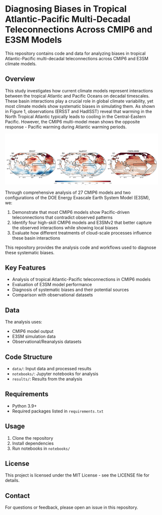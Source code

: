 # Diagnosing Biases in Tropical Atlantic-Pacific Multi-Decadal Teleconnections Across CMIP6 and E3SM Models

This repository contains code and data for analyzing biases in tropical Atlantic-Pacific multi-decadal teleconnections across CMIP6 and E3SM climate models.

## Overview

This study investigates how current climate models represent interactions between the tropical Atlantic and Pacific Oceans on decadal timescales. These basin interactions play a crucial role in global climate variability, yet most climate models show systematic biases in simulating them. As shown in Figure 1, observations (ERSST and HadISST) reveal that warming in the North Tropical Atlantic typically leads to cooling in the Central-Eastern Pacific. However, the CMIP6 multi-model mean shows the opposite response - Pacific warming during Atlantic warming periods.

![Correlation Coefficient of Low Pass Filtered SSTA on NTA Index (1950-2015)](results/figures/Fig1_Correlation_Coefficient_of_Low_Pass_Filtered_SSTA_on_NTA_Index_(1950-2015).png)

Through comprehensive analysis of 27 CMIP6 models and two configurations of the DOE Energy Exascale Earth System Model (E3SM), we:

1. Demonstrate that most CMIP6 models show Pacific-driven teleconnections that contradict observed patterns
2. Identify four high-skill CMIP6 models and E3SMv2 that better capture the observed interactions while showing local biases
3. Evaluate how different treatments of cloud-scale processes influence these basin interactions

This repository provides the analysis code and workflows used to diagnose these systematic biases.

## Key Features

- Analysis of tropical Atlantic-Pacific teleconnections in CMIP6 models
- Evaluation of E3SM model performance
- Diagnosis of systematic biases and their potential sources
- Comparison with observational datasets

## Data

The analysis uses:
- CMIP6 model output
- E3SM simulation data  
- Observational/Reanalysis datasets

## Code Structure

- `data/`: Input data and processed results
- `notebooks/`: Jupyter notebooks for analysis
- `results/`: Results from the analysis

## Requirements

- Python 3.9+
- Required packages listed in `requirements.txt`

## Usage

1. Clone the repository
2. Install dependencies
3. Run notebooks in `notebooks/`

## License

This project is licensed under the MIT License - see the LICENSE file for details.

## Contact

For questions or feedback, please open an issue in this repository.
